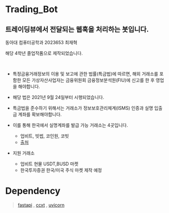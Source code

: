 # Trading_Bot

## 트레이딩뷰에서 전달되는 웹훅을 처리하는 봇입니다.
동아대 컴퓨터공학과 2023653 최재혁 

해당 4학년 졸업작품으로 제작되었습니다.

&nbsp;

- 특정금융거래정보의 이용 및 보고에 관한 법률(특금법)에 따르면, 해외 거래소를 포함한 모든 가상자산사업자는 금융위원회 금융정보분석원(FIU)에 신고를 한 후 영업을 해야합니다.
- 해당 법은 2021년 9월 24일부터 시행되었습니다.
- 특금법을 준수하기 위해서는 거래소가 정보보호관리체계(ISMS) 인증과 실명 입출금 계좌를 확보해야합니다.
- 이를 통해 한국에서 실명계좌를 발급 가능 거래소는 4곳입니다.
  - 업비트, 빗썹, 코인원, 코빗
  - [출처](https://coin-labs.com/guide/special-law/)

- 지원 거래소
  - 업비트 현물 USDT,BUSD 마켓
  - 한국투자증권 한국/미국 주식 마켓 제작 예정 

# Dependency

> [fastapi](https://github.com/tiangolo/fastapi) , [ccxt](https://github.com/ccxt/ccxt) , [uvicorn](https://github.com/encode/uvicorn)
